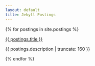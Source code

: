 ```yaml
---
layout: default
title: Jekyll Postings
---
```


<link rel="stylesheet" href="index.css" />

{% for postings in site.postings %}

   <article>
      <a href="{{ postings.url | prepend: site.baseurl }}">
         <p>{{ postings.title }}</p>
      </a>
      <p class="post-excerpt">{{ postings.description | truncate: 160 }}</p>
   </article>
{% endfor %}      
